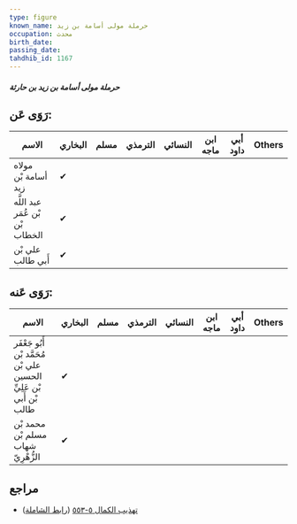```yaml
---
type: figure
known_name: حرملة مولى أسامة بن زيد
occupation: محدث
birth_date:
passing_date:
tahdhib_id: 1167
---
```

##### حرملة مولى أسامة بن زيد بن حارثة

## رَوَى عَن:
| الاسم                           | البخاري | مسلم | الترمذي | النسائي | ابن ماجه | أبي داود | Others |
| ------------------------------- | ------- | ---- | ------- | ------- | -------- | -------- | ------ |
| مولاه أسامة بْن زيد             | ✔       |      |         |         |          |          |        |
| عبد اللَّه بْن عُمَر بْن الخطاب | ✔       |      |         |         |          |          |        |
| علي بْن أَبي طالب               | ✔       |      |         |         |          |          |        |
## رَوَى عَنه:
| الاسم                                                               | البخاري | مسلم | الترمذي | النسائي | ابن ماجه | أبي داود | Others |
| ------------------------------------------------------------------- | ------- | ---- | ------- | ------- | -------- | -------- | ------ |
| أَبُو جَعْفَر مُحَمَّد بْن علي بْن الحسين بْن عَلِيِّ بْن أَبي طالب | ✔       |      |         |         |          |          |        |
| محمد بْن مسلم بْن شهاب الزُّهْرِيّ                                  | ✔       |      |         |         |          |          |        |
## مراجع
- [تهذيب الكمال ٥-٥٥٣](obsidian://open?vault=Tahdhib-al-Kamal&file=Figures/١١٦٧-حرملة%20مولى%20أسامة%20بن%20زيد%20بن%20حارثة) ([رابط الشاملة](https://shamela.ws/book/3722/2631))